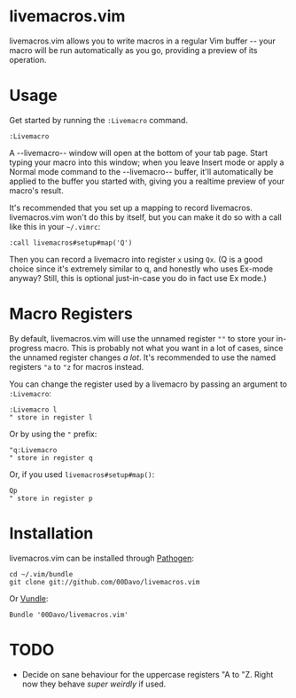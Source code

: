# livemacros.vim

livemacros.vim allows you to write macros in a regular Vim buffer -- your macro
will be run automatically as you go, providing a preview of its operation.

# Usage

Get started by running the `:Livemacro` command.

    :Livemacro

A --livemacro-- window will open at the bottom of your tab page. Start typing
your macro into this window; when you leave Insert mode or apply a Normal mode
command to the --livemacro-- buffer, it'll automatically be applied to the
buffer you started with, giving you a realtime preview of your macro's result.

It's recommended that you set up a mapping to record livemacros. livemacros.vim
won't do this by itself, but you can make it do so with a call like this in
your `~/.vimrc`:

    :call livemacros#setup#map('Q')

Then you can record a livemacro into register `x` using `Qx`. (Q is a good
choice since it's extremely similar to q, and honestly who uses Ex-mode anyway?
Still, this is optional just-in-case you do in fact use Ex mode.)

# Macro Registers

By default, livemacros.vim will use the unnamed register `""` to store your
in-progress macro. This is probably not what you want in a lot of cases, since
the unnamed register changes *a lot*. It's recommended to use the named
registers `"a` to `"z` for macros instead.

You can change the register used by a livemacro by passing an argument to
`:Livemacro`:

    :Livemacro l
    " store in register l

Or by using the `"` prefix:

    "q:Livemacro
    " store in register q

Or, if you used `livemacros#setup#map()`:

    Qp
    " store in register p

# Installation

livemacros.vim can be installed through [Pathogen](https://github.com/tpope/vim-pathogen):

    cd ~/.vim/bundle
    git clone git://github.com/00Davo/livemacros.vim

Or [Vundle](https://github.com/gmarik/vundle):

    Bundle '00Davo/livemacros.vim'

# TODO

* Decide on sane behaviour for the uppercase registers "A to "Z. Right now they
  behave *super weirdly* if used.
